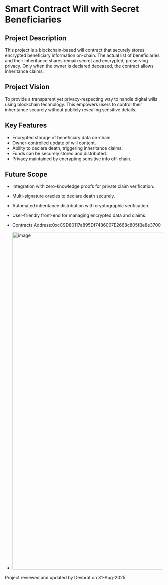 # Smart Contract Will with Secret Beneficiaries

## Project Description

This project is a blockchain-based will contract that securely stores encrypted beneficiary information on-chain. The actual list of beneficiaries and their inheritance shares remain secret and encrypted, preserving privacy. Only when the owner is declared deceased, the contract allows inheritance claims.

## Project Vision

To provide a transparent yet privacy-respecting way to handle digital wills using blockchain technology. This empowers users to control their inheritance securely without publicly revealing sensitive details.

## Key Features

- Encrypted storage of beneficiary data on-chain.
- Owner-controlled update of will content.
- Ability to declare death, triggering inheritance claims.
- Funds can be securely stored and distributed.
- Privacy maintained by encrypting sensitive info off-chain.

## Future Scope

- Integration with zero-knowledge proofs for private claim verification.
- Multi-signature oracles to declare death securely.
- Automated inheritance distribution with cryptographic verification.
- User-friendly front-end for managing encrypted data and claims.

- Contracts Address:0xcC9D80117a895Df7486007E2668c805fBe8e3700
- <img width="1920" height="1080" alt="image" src="https://github.com/user-attachments/assets/1fc7949a-0803-48df-a43e-13c59415bef5" />
 Project reviewed and updated by Devbrat on 31-Aug-2025.


